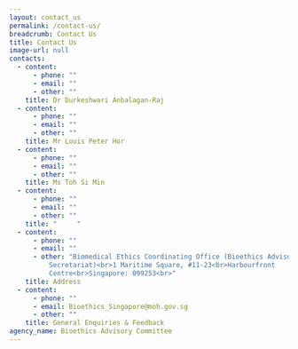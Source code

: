 ```yaml
---
layout: contact_us
permalink: /contact-us/
breadcrumb: Contact Us
title: Contact Us
image-url: null
contacts:
  - content:
      - phone: ""
      - email: ""
      - other: ""
    title: Dr Durkeshwari Anbalagan-Raj
  - content:
      - phone: ""
      - email: ""
      - other: ""
    title: Mr Louis Peter Hor
  - content:
      - phone: ""
      - email: ""
      - other: ""
    title: Ms Toh Si Min
  - content:
      - phone: ""
      - email: ""
      - other: ""
    title: "     "
  - content:
      - phone: ""
      - email: ""
      - other: "Biomedical Ethics Coordinating Office (Bioethics Advisory Commitee
          Secretariat)<br>1 Maritime Square, #11-23<br>Harbourfront
          Centre<br>Singapore: 099253<br>"
    title: Address
  - content:
      - phone: ""
      - email: Bioethics_Singapore@moh.gov.sg
      - other: ""
    title: General Enquiries & Feedback
agency_name: Bioethics Advisory Committee
---
```


